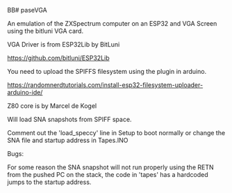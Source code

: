 BB# paseVGA

An emulation of the ZXSpectrum computer on an ESP32 and VGA Screen using the
bitluni VGA card.

VGA Driver is from ESP32Lib by BitLuni

https://github.com/bitluni/ESP32Lib

You need to upload the SPIFFS filesystem using the plugin in arduino.

https://randomnerdtutorials.com/install-esp32-filesystem-uploader-arduino-ide/

Z80 core is by Marcel de Kogel

Will load SNA snapshots from SPIFF space.

Comment out the 'load_speccy' line in Setup to boot normally or change the
SNA file and startup address in Tapes.INO 

Bugs: 

For some reason the SNA snapshot will not run properly using the RETN from the pushed PC on the stack, 
the code in 'tapes' has a hardcoded jumps to the startup address.

